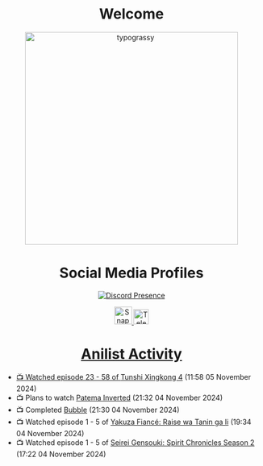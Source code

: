 <div align="center">

# Welcome
<a href="https://github.com/kawarimidoll/typograssy">
    <img alt="typograssy" src="https://typograssy.deno.dev/api?text=%E3%82%88%E3%81%86%E3%81%93%E3%81%9D%E3%81%BF%E3%81%AA%E3%81%95%E3%82%93%20-%20Sheby--&&l0=none&l1=82d9d0&l2=027353&l3=038c4c&l4=01402e&bg=none&frame=none&speed=100&comment=" width="421.99">
</a>

</div>

<div align="center">

# Social Media Profiles

[![Discord Presence](https://lanyard.cnrad.dev/api/612532963938271232)](https://discord.com/users/612532963938271232)


<a href="https://www.snapchat.com/add/a.sheby" title="Snapchat Profile">
    <img src="https://www.freepnglogos.com/uploads/snapchat-logo-png-0.png" width="35" alt="Snapchat Logo" />


<a href="https://t.me/ASheby" title="Telegram Profile">
    <img src="https://www.freepnglogos.com/uploads/telegram-logo-png-0.png" width="30" alt="Telegram Logo" />


</div>

<div align="center">

# Anilist Activity

</div>

<!-- ANILIST_ACTIVITY:start -->

-   📺 Watched episode 23 - 58 of [Tunshi Xingkong 4](https://anilist.co/anime/166219) (11:58 05 November 2024)
-   📺 Plans to watch [Patema Inverted](https://anilist.co/anime/12477) (21:32 04 November 2024)
-   📺 Completed [Bubble](https://anilist.co/anime/142455) (21:30 04 November 2024)
-   📺 Watched episode 1 - 5 of [Yakuza Fiancé: Raise wa Tanin ga Ii](https://anilist.co/anime/170468) (19:34 04 November 2024)
-   📺 Watched episode 1 - 5 of [Seirei Gensouki: Spirit Chronicles Season 2](https://anilist.co/anime/141182) (17:22 04 November 2024)

<!-- ANILIST_ACTIVITY:end -->
